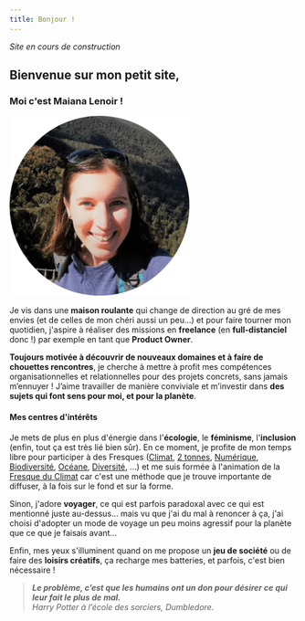 ```yaml
---
title: Bonjour !
---
```

_Site en cours de construction_

## Bienvenue sur mon petit site,

### Moi c'est Maiana Lenoir !
![Maiana LENOIR](https://github.com/Maiana8L/test-website-repo-3796/blob/main/images/Maiana%20-%20Photo%20CV%20cercle(4)(1).png?raw=true)

Je vis dans une **maison roulante** qui change de direction au gré de mes envies (et de celles de mon chéri aussi un peu...) et pour faire tourner mon quotidien, j'aspire à réaliser des missions en **freelance** (en **full-distanciel** donc !) par exemple en tant que **Product Owner**.

**Toujours motivée à découvrir de nouveaux domaines et à faire de chouettes rencontres**, je cherche à mettre à profit mes compétences organisationnelles et relationnelles pour des projets concrets, sans jamais m’ennuyer ! J’aime travailler de manière conviviale et m’investir dans **des sujets qui font sens pour moi, et pour la planète**.


#### Mes centres d'intérêts
Je mets de plus en plus d'énergie dans l'**écologie**, le **féminisme**, l'**inclusion** (enfin, tout ça est très lié bien sûr).
En ce moment, je profite de mon temps libre pour participer à des Fresques ([Climat](https://fresqueduclimat.org/), [2 tonnes](https://www.2tonnes.org/), [Numérique](https://www.fresquedunumerique.org/), [Biodiversité](https://www.fresquedelabiodiversite.org/), [Océane](https://fresqueoceane.com/), [Diversité](https://fresquedeladiversite.org/), ...) et me suis formée à l'animation de la [Fresque du Climat](https://fresqueduclimat.org/) car c'est une méthode que je trouve importante de diffuser, à la fois sur le fond et sur la forme.

Sinon, j'adore **voyager**, ce qui est parfois paradoxal avec ce qui est mentionné juste au-dessus... mais vu que j'ai du mal à renoncer à ça, j'ai choisi d'adopter un mode de voyage un peu moins agressif pour la planète que ce que je faisais avant...

Enfin, mes yeux s'illuminent quand on me propose un **jeu de société** ou de faire des **loisirs créatifs**, ça recharge mes batteries, et parfois, c'est bien nécessaire !
  
  
> **_Le problème, c’est que les humains ont un don pour désirer ce qui leur fait le plus de mal._**  
    _Harry Potter à l’école des sorciers, Dumbledore._